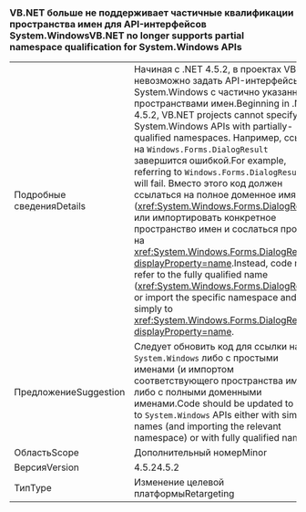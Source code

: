 ### <a name="vbnet-no-longer-supports-partial-namespace-qualification-for-systemwindows-apis"></a><span data-ttu-id="6bea2-101">VB.NET больше не поддерживает частичные квалификации пространства имен для API-интерфейсов System.Windows</span><span class="sxs-lookup"><span data-stu-id="6bea2-101">VB.NET no longer supports partial namespace qualification for System.Windows APIs</span></span>

|   |   |
|---|---|
|<span data-ttu-id="6bea2-102">Подробные сведения</span><span class="sxs-lookup"><span data-stu-id="6bea2-102">Details</span></span>|<span data-ttu-id="6bea2-103">Начиная с .NET 4.5.2, в проектах VB.NET невозможно задать API-интерфейсы System.Windows с частично указанными пространствами имен.</span><span class="sxs-lookup"><span data-stu-id="6bea2-103">Beginning in .NET 4.5.2, VB.NET projects cannot specify System.Windows APIs with partially-qualified namespaces.</span></span> <span data-ttu-id="6bea2-104">Например, ссылка на <code>Windows.Forms.DialogResult</code> завершится ошибкой.</span><span class="sxs-lookup"><span data-stu-id="6bea2-104">For example, referring to <code>Windows.Forms.DialogResult</code> will fail.</span></span> <span data-ttu-id="6bea2-105">Вместо этого код должен ссылаться на полное доменное имя (<xref:System.Windows.Forms.DialogResult>) или импортировать конкретное пространство имен и сослаться просто на <xref:System.Windows.Forms.DialogResult?displayProperty=name>.</span><span class="sxs-lookup"><span data-stu-id="6bea2-105">Instead, code must refer to the fully qualified name (<xref:System.Windows.Forms.DialogResult>) or import the specific namespace and refer simply to <xref:System.Windows.Forms.DialogResult?displayProperty=name>.</span></span>|
|<span data-ttu-id="6bea2-106">Предложение</span><span class="sxs-lookup"><span data-stu-id="6bea2-106">Suggestion</span></span>|<span data-ttu-id="6bea2-107">Следует обновить код для ссылки на API <code>System.Windows</code> либо с простыми именами (и импортом соответствующего пространства имен), либо с полными доменными именами.</span><span class="sxs-lookup"><span data-stu-id="6bea2-107">Code should be updated to refer to <code>System.Windows</code> APIs either with simple names (and importing the relevant namespace) or with fully qualified names.</span></span>|
|<span data-ttu-id="6bea2-108">Область</span><span class="sxs-lookup"><span data-stu-id="6bea2-108">Scope</span></span>|<span data-ttu-id="6bea2-109">Дополнительный номер</span><span class="sxs-lookup"><span data-stu-id="6bea2-109">Minor</span></span>|
|<span data-ttu-id="6bea2-110">Версия</span><span class="sxs-lookup"><span data-stu-id="6bea2-110">Version</span></span>|<span data-ttu-id="6bea2-111">4.5.2</span><span class="sxs-lookup"><span data-stu-id="6bea2-111">4.5.2</span></span>|
|<span data-ttu-id="6bea2-112">Тип</span><span class="sxs-lookup"><span data-stu-id="6bea2-112">Type</span></span>|<span data-ttu-id="6bea2-113">Изменение целевой платформы</span><span class="sxs-lookup"><span data-stu-id="6bea2-113">Retargeting</span></span>|

